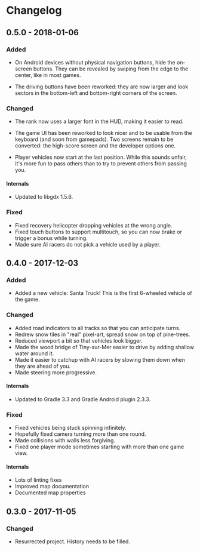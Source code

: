 # Changelog

## 0.5.0 - 2018-01-06

### Added
- On Android devices without physical navigation buttons, hide the on-screen
  buttons. They can be revealed by swiping from the edge to the center, like in
  most games.

- The driving buttons have been reworked: they are now larger and look sectors
  in the bottom-left and bottom-right corners of the screen.

### Changed
- The rank now uses a larger font in the HUD, making it easier to read.

- The game UI has been reworked to look nicer and to be usable from the
  keyboard (and soon from gamepads). Two screens remain to be converted: the
  high-score screen and the developer options one.

- Player vehicles now start at the last position. While this sounds unfair,
  it's more fun to pass others than to try to prevent others from passing you.

#### Internals
- Updated to libgdx 1.5.6.

### Fixed

- Fixed recovery helicopter dropping vehicles at the wrong angle.
- Fixed touch buttons to support multitouch, so you can now brake or trigger a
  bonus while turning.
- Made sure AI racers do not pick a vehicle used by a player.

## 0.4.0 - 2017-12-03
### Added
- Added a new vehicle: Santa Truck! This is the first 6-wheeled vehicle of the game.

### Changed
- Added road indicators to all tracks so that you can anticipate turns.
- Redrew snow tiles in "real" pixel-art, spread snow on top of pine-trees.
- Reduced viewport a bit so that vehicles look bigger.
- Made the wood bridge of Tiny-sur-Mer easier to drive by adding shallow water
  around it.
- Made it easier to catchup with AI racers by slowing them down when they are
  ahead of you.
- Made steering more progressive.

#### Internals
- Updated to Gradle 3.3 and Gradle Android plugin 2.3.3.

### Fixed
- Fixed vehicles being stuck spinning infinitely.
- Hopefully fixed camera turning more than one round.
- Made collisions with walls less forgiving.
- Fixed one player mode sometimes starting with more than one game view.

#### Internals
- Lots of linting fixes
- Improved map documentation
- Documented map properties

## 0.3.0 - 2017-11-05
### Changed
- Resurrected project. History needs to be filled.
